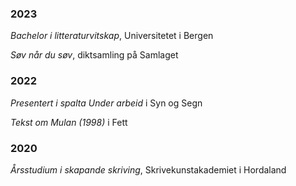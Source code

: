 ### 2023
  
_Bachelor i litteraturvitskap_, Universitetet i Bergen  
  
_Søv når du søv_, diktsamling på Samlaget  


### 2022
   
_Presentert i spalta *Under arbeid*_ i Syn og Segn  
     
_Tekst om Mulan (1998)_ i Fett  
  
  
### 2020  
  
_Årsstudium i skapande skriving_, Skrivekunstakademiet i Hordaland  
